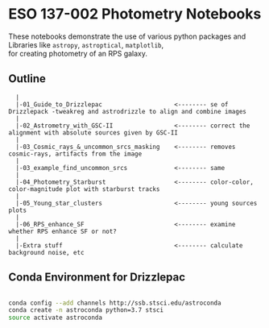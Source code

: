 # ESO 137-002 Photometry Notebooks

These notebooks demonstrate the use of various python packages and Libraries like  `astropy`, `astroptical`, `matplotlib`,  
for creating photometry of an RPS galaxy.


## Outline

```
  |
  |-01_Guide_to_Drizzlepac                    <-------- se of Drizzlepack -tweakreg and astrodrizzle to align and combine images
  |
  |-02_Astrometry_with_GSC-II                 <-------- correct the alignment with absolute sources given by GSC-II
  |
  |-03_Cosmic_rays_&_uncommon_srcs_masking    <-------- removes cosmic-rays, artifacts from the image
  |
  |-03_example_find_uncommon_srcs             <-------- same
  |
  |-04_Photometry_Starburst                   <-------- color-color, color-magnitude plot with starburst tracks
  |
  |-05_Young_star_clusters                    <-------- young sources plots
  |
  |-06_RPS_enhance_SF                         <-------- examine whether RPS enhance SF or not?
  |
  |-Extra stuff                               <-------- calculate background noise, etc
```

## Conda Environment for Drizzlepac

```bash

conda config --add channels http://ssb.stsci.edu/astroconda
conda create -n astroconda python=3.7 stsci
source activate astroconda

```
